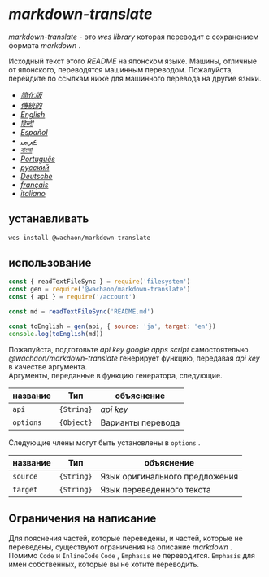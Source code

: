 # _markdown-translate_


_markdown-translate_ - это _wes library_ которая переводит с сохранением формата _markdown_ .


Исходный текст этого _README_ на японском языке. Машины, отличные от японского, переводятся машинным переводом. Пожалуйста, перейдите по ссылкам ниже для машинного перевода на другие языки.


+  [*简化版*](https://github.com/wachaon/markdown-translate/blob/master/docs/README.zh-CN.md)
+  [*傳統的*](https://github.com/wachaon/markdown-translate/blob/master/docs/README.zh-TW.md)
+  [*English*](https://github.com/wachaon/markdown-translate/blob/master/docs/README.en.md)
+  [*हिन्दी*](https://github.com/wachaon/markdown-translate/blob/master/docs/README.hi.md)
+  [*Español*](https://github.com/wachaon/markdown-translate/blob/master/docs/README.es.md)
+  [*عربى*](https://github.com/wachaon/markdown-translate/blob/master/docs/README.ar.md)
+  [*বাংলা*](https://github.com/wachaon/markdown-translate/blob/master/docs/README.bn.md)
+  [*Português*](https://github.com/wachaon/markdown-translate/blob/master/docs/README.pt.md)
+  [*русский*](https://github.com/wachaon/markdown-translate/blob/master/docs/README.ru.md)
+  [*Deutsche*](https://github.com/wachaon/markdown-translate/blob/master/docs/README.de.md)
+  [*français*](https://github.com/wachaon/markdown-translate/blob/master/docs/README.fr.md)
+  [*italiano*](https://github.com/wachaon/markdown-translate/blob/master/docs/README.it.md)


## устанавливать


```sh
wes install @wachaon/markdown-translate
```


## использование


```javascript
const { readTextFileSync } = require('filesystem')
const gen = require('@wachaon/markdown-translate')
const { api } = require('/account')

const md = readTextFileSync('README.md')

const toEnglish = gen(api, { source: 'ja', target: 'en'})
console.log(toEnglish(md))
```


Пожалуйста, подготовьте _api key_ _google apps script_ самостоятельно.  
_@wachaon/markdown-translate_ генерирует функцию, передавая _api key_ в качестве аргумента.  
Аргументы, переданные в функцию генератора, следующие.


| название  | Тип        | объяснение        |
| --------- | ---------- | ----------------- |
| `api`     | `{String}` | _api key_         |
| `options` | `{Object}` | Варианты перевода |


Следующие члены могут быть установлены в `options` .


| название | Тип        | объяснение                     |
| -------- | ---------- | ------------------------------ |
| `source` | `{String}` | Язык оригинального предложения |
| `target` | `{String}` | Язык переведенного текста      |


## Ограничения на написание


Для пояснения частей, которые переведены, и частей, которые не переведены, существуют ограничения на описание _markdown_ .  
Помимо `Code` и `InlineCode` `Code` , `Emphasis` не переводится. `Emphasis` для имен собственных, которые вы не хотите переводить.
